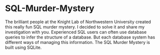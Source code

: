 # SQL-Murder-Mystery
The brilliant people at the Knight Lab of Northwestern University created this really fun SQL murder mystery. 
I decided to solve it and share my investigation with you. 
Experienced SQL users can often use database queries to infer the structure of a database. 
But each database system has different ways of managing this information. 
The SQL Murder Mystery is built using SQLite.
